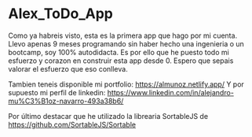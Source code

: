 # Alex_ToDo_App


Como ya habreis visto, esta es la primera app que hago por mi cuenta. Llevo apenas 9 meses programando sin haber hecho una ingenieria o un bootcamp, soy 100% autodidacta.
Es por ello que he puesto todo mi esfuerzo y corazon en construir esta app desde 0. Espero que sepais valorar el esfuerzo que eso conlleva. 

Tambien teneis disponible mi portfolio: https://almunoz.netlify.app/
Y por supuesto mi perfil de linkedin: https://www.linkedin.com/in/alejandro-mu%C3%B1oz-navarro-493a38b6/



Por último destacar que he utilizado la librearia SortableJS de https://github.com/SortableJS/Sortable 


